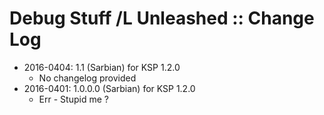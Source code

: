 # Debug Stuff /L Unleashed :: Change Log

* 2016-0404: 1.1 (Sarbian) for KSP 1.2.0
	+ No changelog provided
* 2016-0401: 1.0.0.0 (Sarbian) for KSP 1.2.0
	+ Err - Stupid me ?
